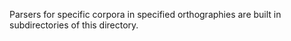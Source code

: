 Parsers for specific corpora in specified orthographies are built in subdirectories of this directory.
